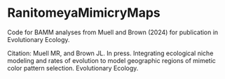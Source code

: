 # RanitomeyaMimicryMaps
Code for BAMM analyses from Muell and Brown (2024) for publication in Evolutionary Ecology.

Citation: Muell MR, and Brown JL. In press. Integrating ecological niche modeling and rates of evolution to model geographic regions of mimetic color pattern selection. Evolutionary Ecology.
